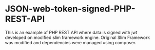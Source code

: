 # JSON-web-token-signed-PHP-REST-API
This is an example of PHP REST API where data is signed with jwt developed on modified slim framework engine. 
Original Slim Framework was modified and dependencies were managed using composer.
